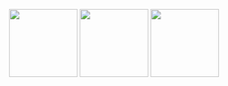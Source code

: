 <p align="center">
  <img align="" height='120px' src="https://github.com/Thinh127/Thinh127/blob/main/assets/Geometric%20White.gif" />
  <img align="" height='120px' src="https://raw.githubusercontent.com/rodrigograca31/rodrigograca31/master/matrix.svg" />
  <img align="" height='120px' src="https://github.com/Thinh127/Thinh127/blob/main/assets/Geometric%20White.gif" />
</p>
